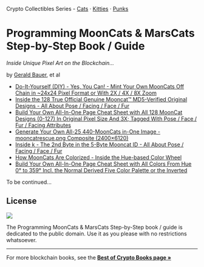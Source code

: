 Crypto Collectibles Series -
[Cats](https://github.com/cryptocopycats/programming-mooncats) ·
[Kitties](https://github.com/cryptocopycats/programming-cryptokitties) ·
[Punks](https://github.com/cryptopunksnotdead/programming-cryptopunks)



# Programming MoonCats & MarsCats Step-by-Step Book / Guide

_Inside Unique Pixel Art on the Blockchain..._

by [Gerald Bauer](https://github.com/geraldb), et al

- [Do-It-Yourself (DIY) - Yes, You Can! - Mint Your Own MoonCats Off Chain in ~24x24 Pixel Format or With 2X / 4X / 8X Zoom](01_mint.md)
- [Inside the 128 True Official Genuine Mooncat™ MD5-Verified Original Designs - All About Pose / Facing / Face / Fur](02_designs.md)
- [Build Your Own All-In-One Page Cheat Sheet with All 128 MoonCat Designs (0-127) In Original Pixel Size And 3X; Tagged With Pose / Face / Fur / Facing Attributes](03_designs_cheat.md)
- [Generate Your Own All-25 440-MoonCats in-One Image - mooncatrescue.png Composite (2400×6120)](04_composite.md)
- [Inside k - The 2nd Byte in the 5-Byte Mooncat ID - All About Pose / Facing / Face / Fur](05_k.md)
- [How MoonCats Are Colorized - Inside the Hue-based Color Wheel](06_colors.md)
- [Build Your Own All-In-One Page Cheat Sheet with All Colors From Hue 0° to 359° Incl. the  Normal Derived Five Color Palette or the Inverted](07_colors_cheat.md)


To be continued...




## License

![](https://publicdomainworks.github.io/buttons/zero88x31.png)

The Programming MoonCats & MarsCats Step-by-Step book / guide
is dedicated to the public domain.
Use it as you please with no restrictions whatsoever.



---

For more blockchain books, see the [**Best of Crypto Books page »**](https://openblockchains.github.io/crypto-books/)



